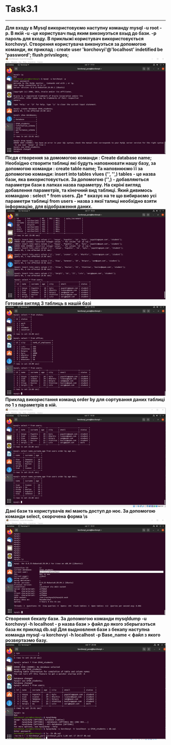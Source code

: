 # Task3.1
***
__Для входу в Mysql використовуємо наступну команду mysql -u root -p. В якій -u -це користувач пыд яким виконуэться вхыд до бази. -р пароль для входу. В приклыжі користувач використовується korchovyi.
Створення користувача виконуэться за допомогою команди, як приклад : 
create user 'korchovyi'@'localhost' indetified be 'password';
flush privsleges;__
![](images/1.jpg)
__Пісдя створення за домомогою команди : Create database name; Необхідно створити таблиці які будуть наповнювати нашу базу, за допомогою команди : create table name; Та наповнюємо її за допомогою команди: insert into tables vlues ('', '',) tables - це назва бази, яка використовується. За допомогою ('',) - добавляються параметри бази в лапках назва параметру.
На скріні вигляд добавлення параметрів, та кінечний вид таблиці. Який дивимось командою : select * from users. Де * вказує на те що вибираємо усі параметри таблиці from users - назва з якої талиці необхідно взяти інформацію, для відображення даних.__
![](images/2.jpg)
__Готовий вигляд 3 таблиць в нашій базі__
![](images/3.jpg)
__Приклад використання команд order by для сортування даних таблиці по 1 з параметрів в ній.__
![](images/4.jpg)
__Дані бази та користувачів які мають доступ до ноє. За допомогою команди select, скорочена форма \s__
![](images/5.jpg)
__Створення бекапу бази. За допомогою команди mysqldump -u korchovyi -h localhost - p назва бази > файл до якого зберыгаэться база як приклад db.sql 
Для выдновленя бази з бекапу наступна команда mysql -u korchovyi -h localhost -p Base_name < файл з якого розвертаэмо базу.__
![](images/6.jpg)
